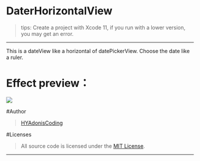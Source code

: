# DaterHorizontalView


> tips: Create a project with Xcode 11, if you run with a lower version, you may get an error.

-------

This is a dateView like a horizontal of datePickerView. Choose the date like a ruler.

# Effect preview：
![](https://github.com/HYAdonisCoding/DaterHorizontalView/blob/master/20191029Preview.gif)

#Author

>[HYAdonisCoding]

#Licenses

>All source code is licensed under the [MIT License].


---
[HYAdonisCoding]:https://github.com/HYAdonisCoding
[MIT License]:https://github.com/HYAdonisCoding/HYCoreAnimationStudy/blob/master/LICENSE
